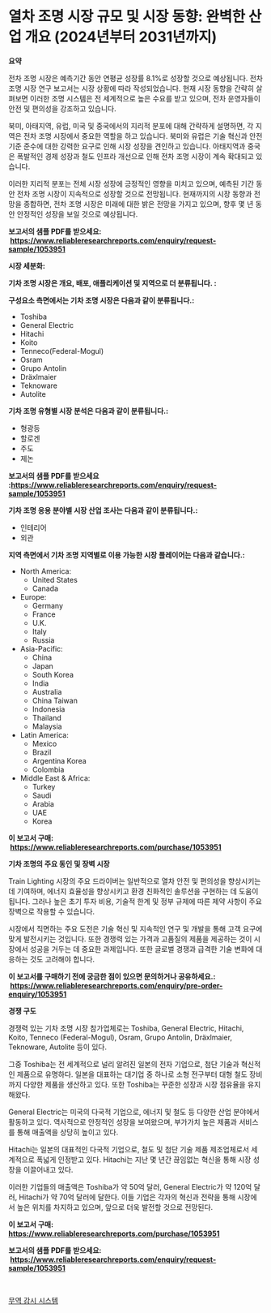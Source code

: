 <p><h1>열차 조명 시장 규모 및 시장 동향: 완벽한 산업 개요 (2024년부터 2031년까지)</h1></p><p><strong>요약</strong></p>
<p><p>전차 조명 시장은 예측기간 동안 연평균 성장률 8.1%로 성장할 것으로 예상됩니다. 전차 조명 시장 연구 보고서는 시장 상황에 따라 작성되었습니다. 현재 시장 동향을 간략히 살펴보면 이러한 조명 시스템은 전 세계적으로 높은 수요를 받고 있으며, 전차 운영자들이 안전 및 편의성을 강조하고 있습니다.</p><p>북미, 아태지역, 유럽, 미국 및 중국에서의 지리적 분포에 대해 간략하게 설명하면, 각 지역은 전차 조명 시장에서 중요한 역할을 하고 있습니다. 북미와 유럽은 기술 혁신과 안전 기준 준수에 대한 강력한 요구로 인해 시장 성장을 견인하고 있습니다. 아태지역과 중국은 폭발적인 경제 성장과 철도 인프라 개선으로 인해 전차 조명 시장이 계속 확대되고 있습니다.</p><p>이러한 지리적 분포는 전체 시장 성장에 긍정적인 영향을 미치고 있으며, 예측된 기간 동안 전차 조명 시장이 지속적으로 성장할 것으로 전망됩니다. 현재까지의 시장 동향과 전망을 종합하면, 전차 조명 시장은 미래에 대한 밝은 전망을 가지고 있으며, 향후 몇 년 동안 안정적인 성장을 보일 것으로 예상됩니다.</p></p>
<p><strong>보고서의 샘플 PDF를 받으세요: &nbsp;<a href="https://www.reliableresearchreports.com/enquiry/request-sample/1053951">https://www.reliableresearchreports.com/enquiry/request-sample/1053951</a></strong></p>
<p><strong>시장 세분화:</strong></p>
<p><strong> 기차 조명 시장은 개요, 배포, 애플리케이션 및 지역으로 더 분류됩니다. :</strong></p>
<p><strong>구성요소 측면에서는 기차 조명 시장은 다음과 같이 분류됩니다.:</strong></p>
<p><ul><li>Toshiba</li><li>General Electric</li><li>Hitachi</li><li>Koito</li><li>Tenneco(Federal-Mogul)</li><li>Osram</li><li>Grupo Antolin</li><li>Dräxlmaier</li><li>Teknoware</li><li>Autolite</li></ul></p>
<p><strong> 기차 조명 유형별 시장 분석은 다음과 같이 분류됩니다.:</strong></p>
<p><ul><li>형광등</li><li>할로겐</li><li>주도</li><li>제논</li></ul></p>
<p><strong>보고서의 샘플 PDF를 받으세요 :<a href="https://www.reliableresearchreports.com/enquiry/request-sample/1053951">https://www.reliableresearchreports.com/enquiry/request-sample/1053951</a></strong></p>
<p><strong> 기차 조명 응용 분야별 시장 산업 조사는 다음과 같이 분류됩니다.:</strong></p>
<p><ul><li>인테리어</li><li>외관</li></ul></p>
<p><strong>지역 측면에서 기차 조명 지역별로 이용 가능한 시장 플레이어는 다음과 같습니다.:</strong></p>
<p><ul>
    <li>
        North America:
        <ul>
            <li>United States</li>
            <li>Canada</li>
        </ul>
    </li>
    <li>
        Europe:
        <ul>
            <li>Germany</li>
            <li>France</li>
            <li>U.K.</li>
            <li>Italy</li>
            <li>Russia</li>
        </ul>
    </li>
    <li>
        Asia-Pacific:
        <ul>
            <li>China</li>
            <li>Japan</li>
            <li>South Korea</li>
            <li>India</li>
            <li>Australia</li>
            <li>China Taiwan</li>
            <li>Indonesia</li>
            <li>Thailand</li>
            <li>Malaysia</li>
        </ul>
    </li>
    <li>
        Latin America:
        <ul>
            <li>Mexico</li>
            <li>Brazil</li>
            <li>Argentina Korea</li>
            <li>Colombia</li>
        </ul>
    </li>
    <li>
        Middle East & Africa:
        <ul>
            <li>Turkey</li>
            <li>Saudi</li>
            <li>Arabia</li>
            <li>UAE</li>
            <li>Korea</li>
        </ul>
    </li>
    </ul></p>
<p><strong>이 보고서 구매: &nbsp;<a href="https://www.reliableresearchreports.com/purchase/1053951">https://www.reliableresearchreports.com/purchase/1053951</a></strong></p>
<p><strong>기차 조명의 주요 동인 및 장벽 시장</strong></p>
<p><p>Train Lighting 시장의 주요 드라이버는 일반적으로 열차 안전 및 편의성을 향상시키는 데 기여하며, 에너지 효율성을 향상시키고 환경 친화적인 솔루션을 구현하는 데 도움이 됩니다. 그러나 높은 초기 투자 비용, 기술적 한계 및 정부 규제에 따른 제약 사항이 주요 장벽으로 작용할 수 있습니다.</p><p>시장에서 직면하는 주요 도전은 기술 혁신 및 지속적인 연구 및 개발을 통해 고객 요구에 맞게 발전시키는 것입니다. 또한 경쟁력 있는 가격과 고품질의 제품을 제공하는 것이 시장에서 성공을 거두는 데 중요한 과제입니다. 또한 글로벌 경쟁과 급격한 기술 변화에 대응하는 것도 고려해야 합니다.</p></p>
<p><strong>이 보고서를 구매하기 전에 궁금한 점이 있으면 문의하거나 공유하세요.: &nbsp;<a href="https://www.reliableresearchreports.com/enquiry/pre-order-enquiry/1053951">https://www.reliableresearchreports.com/enquiry/pre-order-enquiry/1053951</a></strong></p>
<p><strong>경쟁 구도</strong></p>
<p><p>경쟁력 있는 기차 조명 시장 참가업체로는 Toshiba, General Electric, Hitachi, Koito, Tenneco (Federal-Mogul), Osram, Grupo Antolin, Dräxlmaier, Teknoware, Autolite 등이 있다. </p><p>그중 Toshiba는 전 세계적으로 널리 알려진 일본의 전자 기업으로, 첨단 기술과 혁신적인 제품으로 유명하다. 일본을 대표하는 대기업 중 하나로 소형 전구부터 대형 철도 장비까지 다양한 제품을 생산하고 있다. 또한 Toshiba는 꾸준한 성장과 시장 점유율을 유지해왔다.</p><p>General Electric는 미국의 다국적 기업으로, 에너지 및 철도 등 다양한 산업 분야에서 활동하고 있다. 역사적으로 안정적인 성장을 보여왔으며, 부가가치 높은 제품과 서비스를 통해 매출액을 상당히 높이고 있다.</p><p>Hitachi는 일본의 대표적인 다국적 기업으로, 철도 및 첨단 기술 제품 제조업체로서 세계적으로 폭넓게 인정받고 있다. Hitachi는 지난 몇 년간 끊임없는 혁신을 통해 시장 성장을 이끌어내고 있다.</p><p>이러한 기업들의 매출액은 Toshiba가 약 50억 달러, General Electric가 약 120억 달러, Hitachi가 약 70억 달러에 달한다. 이들 기업은 각자의 혁신과 전략을 통해 시장에서 높은 위치를 차지하고 있으며, 앞으로 더욱 발전할 것으로 전망된다.</p></p>
<p><strong>이 보고서 구매: &nbsp; <a href="https://www.reliableresearchreports.com/purchase/1053951">https://www.reliableresearchreports.com/purchase/1053951</a></strong></p>
<p><strong>보고서의 샘플 PDF를 받으세요: &nbsp;<a href="https://www.reliableresearchreports.com/enquiry/request-sample/1053951">https://www.reliableresearchreports.com/enquiry/request-sample/1053951</a></strong><strong></strong></p>
<p>&nbsp;</p>
<p><p><a href="https://github.com/sougarounis/Market-Research-Report-List-3/blob/main/86217258219.md">무역 감시 시스템</a></p></p>